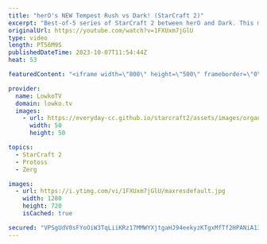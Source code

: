 ```yaml
---
title: "herO's NEW Tempest Rush vs Dark! (StarCraft 2)"
excerpt: "Best-of-5 series of StarCraft 2 between herO and Dark. This match of SC2 is the finals of the Korean StarCraft League (KSL). Support my work: https://patreon.com/lowkotv Lowko Merch: https://lowko.shop  KSL on Patreon: https://patreon.com/KoreanStarcraftLeague/  My YouTube channels: https://youtube.com/lowkotv"
originalUrl: https://youtube.com/watch?v=1FXUxm7jGlU
type: video
length: PT56M9S
publishedDateTime: 2023-10-07T11:54:44Z
heat: 53

featuredContent: "<iframe width=\"800\" height=\"500\" frameborder=\"0\" src=\"https://www.youtube.com/embed/1FXUxm7jGlU\" allow=\"accelerometer; autoplay; encrypted-media; gyroscope; picture-in-picture\" allowfullscreen></iframe>"

provider:
  name: LowkoTV
  domain: lowko.tv
  images:
    - url: https://everyday-cc.github.io/starcraft2/assets/images/organizations/lowko.tv-50x50.jpg
      width: 50
      height: 50

topics:
  - StarCraft 2
  - Protoss
  - Zerg

images:
  - url: https://i.ytimg.com/vi/1FXUxm7jGlU/maxresdefault.jpg
    width: 1280
    height: 720
    isCached: true

secured: "VPSgUdV0sFYoOiW3TqLiiKRz17MMWYXjtgaHJ94eekyzKTgxMfTf2HPANiA13thdAKwt+URTlZe+Fgrxij749CXqchIP12Pk7oV/zydr8/039RiQqYY5IkGCcqsSfpUE5aq7X28zr57lI4nuoupyb3F5LJ913YTcSkNo91sRUQUauk5YM3boRhVkcQZ3J8OsyN5jWQwluBv/HJVzj7vTfIEwjHW2JvWF7nqJzYTfvYBFNyQybT5zJIwSd7ZbkD6vPSBTLd5EhcnQJSXXFKSRJqOFuvXaWa70YBART4ShEAoANRn8oJxDFOTW3vJsNn5rQFuI25G/HXx8yR6386tLXHhI7e15aU1aq1f+28FjY+N1e6AI5qGvwgyQ2LOWGqSQD89cxcEBDyLIWeNxC1QFUkGueLW3G3WSE/WscaSkiU0=;Wf/fnXtVi67meoSUxkes1w=="
---
```


